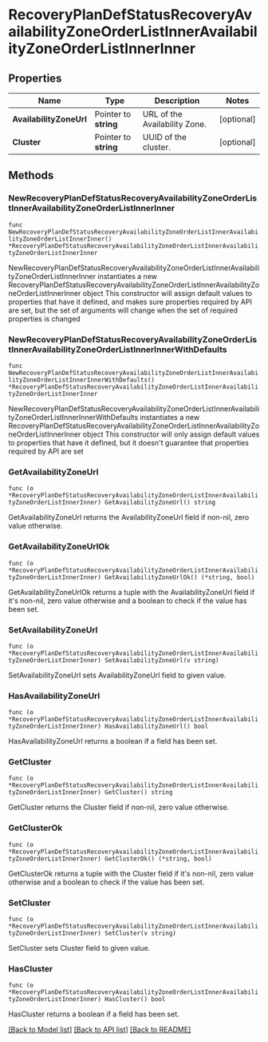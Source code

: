 # RecoveryPlanDefStatusRecoveryAvailabilityZoneOrderListInnerAvailabilityZoneOrderListInnerInner

## Properties

Name | Type | Description | Notes
------------ | ------------- | ------------- | -------------
**AvailabilityZoneUrl** | Pointer to **string** | URL of the Availability Zone. | [optional] 
**Cluster** | Pointer to **string** | UUID of the cluster. | [optional] 

## Methods

### NewRecoveryPlanDefStatusRecoveryAvailabilityZoneOrderListInnerAvailabilityZoneOrderListInnerInner

`func NewRecoveryPlanDefStatusRecoveryAvailabilityZoneOrderListInnerAvailabilityZoneOrderListInnerInner() *RecoveryPlanDefStatusRecoveryAvailabilityZoneOrderListInnerAvailabilityZoneOrderListInnerInner`

NewRecoveryPlanDefStatusRecoveryAvailabilityZoneOrderListInnerAvailabilityZoneOrderListInnerInner instantiates a new RecoveryPlanDefStatusRecoveryAvailabilityZoneOrderListInnerAvailabilityZoneOrderListInnerInner object
This constructor will assign default values to properties that have it defined,
and makes sure properties required by API are set, but the set of arguments
will change when the set of required properties is changed

### NewRecoveryPlanDefStatusRecoveryAvailabilityZoneOrderListInnerAvailabilityZoneOrderListInnerInnerWithDefaults

`func NewRecoveryPlanDefStatusRecoveryAvailabilityZoneOrderListInnerAvailabilityZoneOrderListInnerInnerWithDefaults() *RecoveryPlanDefStatusRecoveryAvailabilityZoneOrderListInnerAvailabilityZoneOrderListInnerInner`

NewRecoveryPlanDefStatusRecoveryAvailabilityZoneOrderListInnerAvailabilityZoneOrderListInnerInnerWithDefaults instantiates a new RecoveryPlanDefStatusRecoveryAvailabilityZoneOrderListInnerAvailabilityZoneOrderListInnerInner object
This constructor will only assign default values to properties that have it defined,
but it doesn't guarantee that properties required by API are set

### GetAvailabilityZoneUrl

`func (o *RecoveryPlanDefStatusRecoveryAvailabilityZoneOrderListInnerAvailabilityZoneOrderListInnerInner) GetAvailabilityZoneUrl() string`

GetAvailabilityZoneUrl returns the AvailabilityZoneUrl field if non-nil, zero value otherwise.

### GetAvailabilityZoneUrlOk

`func (o *RecoveryPlanDefStatusRecoveryAvailabilityZoneOrderListInnerAvailabilityZoneOrderListInnerInner) GetAvailabilityZoneUrlOk() (*string, bool)`

GetAvailabilityZoneUrlOk returns a tuple with the AvailabilityZoneUrl field if it's non-nil, zero value otherwise
and a boolean to check if the value has been set.

### SetAvailabilityZoneUrl

`func (o *RecoveryPlanDefStatusRecoveryAvailabilityZoneOrderListInnerAvailabilityZoneOrderListInnerInner) SetAvailabilityZoneUrl(v string)`

SetAvailabilityZoneUrl sets AvailabilityZoneUrl field to given value.

### HasAvailabilityZoneUrl

`func (o *RecoveryPlanDefStatusRecoveryAvailabilityZoneOrderListInnerAvailabilityZoneOrderListInnerInner) HasAvailabilityZoneUrl() bool`

HasAvailabilityZoneUrl returns a boolean if a field has been set.

### GetCluster

`func (o *RecoveryPlanDefStatusRecoveryAvailabilityZoneOrderListInnerAvailabilityZoneOrderListInnerInner) GetCluster() string`

GetCluster returns the Cluster field if non-nil, zero value otherwise.

### GetClusterOk

`func (o *RecoveryPlanDefStatusRecoveryAvailabilityZoneOrderListInnerAvailabilityZoneOrderListInnerInner) GetClusterOk() (*string, bool)`

GetClusterOk returns a tuple with the Cluster field if it's non-nil, zero value otherwise
and a boolean to check if the value has been set.

### SetCluster

`func (o *RecoveryPlanDefStatusRecoveryAvailabilityZoneOrderListInnerAvailabilityZoneOrderListInnerInner) SetCluster(v string)`

SetCluster sets Cluster field to given value.

### HasCluster

`func (o *RecoveryPlanDefStatusRecoveryAvailabilityZoneOrderListInnerAvailabilityZoneOrderListInnerInner) HasCluster() bool`

HasCluster returns a boolean if a field has been set.


[[Back to Model list]](../README.md#documentation-for-models) [[Back to API list]](../README.md#documentation-for-api-endpoints) [[Back to README]](../README.md)


